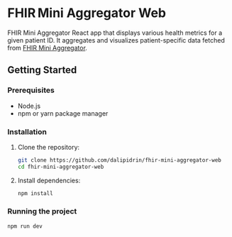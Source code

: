 # FHIR Mini Aggregator Web

FHIR Mini Aggregator React app that displays various health metrics for a given patient ID. It aggregates and visualizes patient-specific 
data fetched from [FHIR Mini Aggregator](https://github.com/dalipidrin/fhir-mini-aggregator).

## Getting Started

### Prerequisites

- Node.js
- npm or yarn package manager

### Installation

1. Clone the repository:
   ```bash
   git clone https://github.com/dalipidrin/fhir-mini-aggregator-web
   cd fhir-mini-aggregator-web
   ```

2. Install dependencies:
   ```bash
   npm install
   ``` 

### Running the project

   ```bash
   npm run dev
   ```

